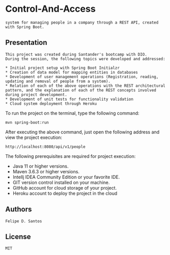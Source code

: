 # Control-And-Access
    system for managing people in a company through a REST API, created with Spring Boot.

    
## Presentation
    This project was created during Santander's bootcamp with DIO.
    During the session, the following topics were developed and addressed:
    
    * Initial project setup with Spring Boot Initialzr
    * Creation of data model for mapping entities in databases
    * Development of user management operations (Registration, reading, updating and removal of people from a system).
    * Relation of each of the above operations with the REST architectural pattern, and the explanation of each of the REST concepts involved during project development.
    * Development of unit tests for functionality validation
    * Cloud system deployment through Heroku

To run the project on the terminal, type the following command:

```shell script
mvn spring-boot:run 
```

After executing the above command, just open the following address and view the project execution:

```
http://localhost:8080/api/v1/people
```

The following prerequisites are required for project execution:

* Java 11 or higher versions.
* Maven 3.6.3 or higher versions.
* Intellj IDEA Community Edition or your favorite IDE.
* GIT version control installed on your machine.
* GitHub account for cloud storage of your project.
* Heroku account to deploy the project in the cloud

## Authors
    Felipe D. Santos
    
## License
    MIT



